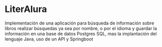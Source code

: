 # LiterAlura
Implementación de una aplicación para búsqueda de información sobre libros realizar búsquedas ya sea por nombre, o por el idioma y guardar la información en una base de datos Postgres SQL, mas la implantación del lenguaje Java, uso de un API y Springboot
